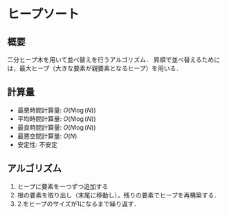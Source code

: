 # ヒープソート

## 概要

二分ヒープ木を用いて並べ替えを行うアルゴリズム．
昇順で並べ替えるためには，最大ヒープ（大きな要素が親要素となるヒープ）を用いる．

## 計算量

- 最悪時間計算量: $O(N \log(N))$
- 平均時間計算量: $O(N \log(N))$
- 最良時間計算量: $O(N \log(N))$
- 最悪空間計算量: $O(N)$
- 安定性: 不安定

## アルゴリズム

1. ヒープに要素を一つずつ追加する
2. 根の要素を取り出し（末尾に移動し），残りの要素でヒープを再構築する．
3. 2.をヒープのサイズが1になるまで繰り返す．
